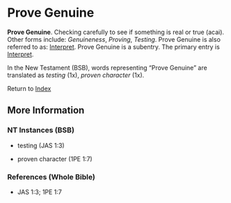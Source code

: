 # Prove Genuine
**Prove Genuine**. 
Checking carefully to see if something is real or true (acai). 
Other forms include: 
*Genuineness*, *Proving*, *Testing*. 
Prove Genuine is also referred to as: 
[Interpret](Interpret.md). 
Prove Genuine is a subentry. The primary entry is 
[Interpret](Interpret.md). 




In the New Testament (BSB), words representing “Prove Genuine” are translated as 
*testing* (1x), *proven character* (1x). 


Return to [Index](00-Index.md)

## More Information

### NT Instances (BSB)

* testing (JAS 1:3)

* proven character (1PE 1:7)



### References (Whole Bible)

* JAS 1:3; 1PE 1:7



